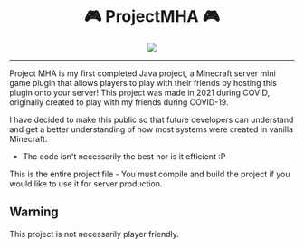
<h1 align="center">🎮 ProjectMHA 🎮</h1>
<p align="center">
<img src="https://img.shields.io/github/downloads/Hadences/ProjectMHA/total?label=Downloads&style=plastic">
</p>

---

Project MHA is my first completed Java project, a Minecraft server mini game plugin that allows players to play with their friends by hosting this plugin onto your server! This project was made in 2021 during COVID, originally created to play with my friends during COVID-19.

I have decided to make this public so that future developers can understand and get a better understanding of how most systems were created in vanilla Minecraft.
  - The code isn't necessarily the best nor is it efficient :P

This is the entire project file - You must compile and build the project if you would like to use it for server production.

## Warning
This project is not necessarily player friendly.




